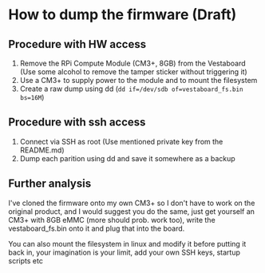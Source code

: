 # How to dump the firmware (Draft)
## Procedure with HW access

1. Remove the RPi Compute Module (CM3+, 8GB) from the Vestaboard (Use some alcohol to remove the tamper sticker without triggering it)
2. Use a CM3+ to supply power to the module and to mount the filesystem
3. Create a raw dump using dd (`dd if=/dev/sdb of=vestaboard_fs.bin bs=16M`)

## Procedure with ssh access

1. Connect via SSH as root (Use mentioned private key from the README.md)
2. Dump each parition using dd and save it somewhere as a backup

## Further analysis
I've cloned the firmware onto my own CM3+ so I don't have to work on the original product, and I would suggest you do the same,
just get yourself an CM3+ with 8GB eMMC (more should prob. work too), write the vestaboard_fs.bin onto it and plug that into the board.

You can also mount the filesystem in linux and modify it before putting it back in, your imagination is your limit, add your own SSH keys,
startup scripts etc
